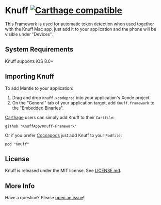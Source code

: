 # Knuff [![Carthage compatible](https://img.shields.io/badge/Carthage-compatible-4BC51D.svg?style=flat)](https://github.com/Carthage/Carthage)

This Framework is used for automatic token detection when used together with the Knuff Mac app, just add it to your application and the phone will be visible under "Devices".

## System Requirements

Knuff supports iOS 8.0+

## Importing Knuff

To add Mantle to your application:

 1. Drag and drop `Knuff.xcodeproj` into your application's Xcode project.
 1. On the "General" tab of your application target, add `Knuff.framework` to the "Embedded Binaries".

[Carthage](https://github.com/Carthage/Carthage) users can simply add Knuff to their `Cartfile`:
```
github "KnuffApp/Knuff-Framework"
```

Or if you prefer [Cocoapods](https://cocoapods.org) just add Knuff to your `Podfile`:
```
pod "Knuff"
```

## License

Knuff is released under the MIT license. See
[LICENSE.md](https://github.com/KnuffApp/Knuff-Framework/blob/master/LICENSE).

## More Info

Have a question? Please [open an issue](https://github.com/KnuffApp/Knuff-Framework/issues/new)!
